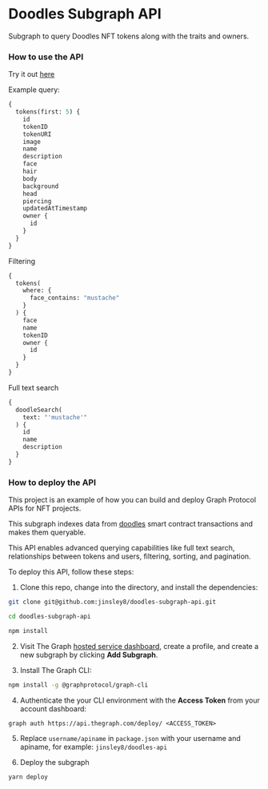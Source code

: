 # Doodles Subgraph API

Subgraph to query Doodles NFT tokens along with the traits and owners.


### How to use the API

Try it out [here](https://thegraph.com/hosted-service/subgraph/jinsley8/doodles-api)

Example query:

```graphql
{
  tokens(first: 5) {
    id
    tokenID
    tokenURI
    image
    name
    description
    face
    hair
    body
    background
    head
    piercing
    updatedAtTimestamp 
    owner {
      id 
    }
  }
}
```

Filtering

```graphql
{
  tokens(
    where: {
      face_contains: "mustache"
    }
  ) {
    face
    name
    tokenID
    owner {
      id 
    }
  }
}
```

Full text search

```graphql
{
  doodleSearch(
    text: "'mustache'"
  ) {
    id
    name
    description
  }
}
```


### How to deploy the API

This project is an example of how you can build and deploy Graph Protocol APIs for NFT projects.

This subgraph indexes data from [doodles](https://etherscan.io/address/0x2acab3dea77832c09420663b0e1cb386031ba17b) smart contract transactions and makes them queryable.

This API enables advanced querying capabilities like full text search, relationships between tokens and users, filtering, sorting, and pagination.

To deploy this API, follow these steps:

1. Clone this repo, change into the directory, and install the dependencies:

```sh
git clone git@github.com:jinsley8/doodles-subgraph-api.git

cd doodles-subgraph-api

npm install
```

2. Visit The Graph [hosted service dashboard](https://thegraph.com/hosted-service/), create a profile, and create a new subgraph by clicking __Add Subgraph__.

3. Install The Graph CLI:

```sh
npm install -g @graphprotocol/graph-cli
```

4. Authenticate the your CLI environment with the __Access Token__ from your account dashboard:

```
graph auth https://api.thegraph.com/deploy/ <ACCESS_TOKEN>
```

5. Replace `username/apiname` in `package.json` with your username and apiname, for example: `jinsley8/doodles-api`

6. Deploy the subgraph

```sh
yarn deploy
```